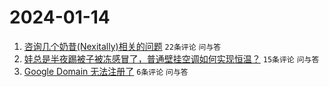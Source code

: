 # 2024-01-14

1. [咨询几个奶昔(Nexitally)相关的问题](https://www.v2ex.com/t/1008465) `22条评论` `问与答`
1. [娃总是半夜踢被子被冻感冒了，普通壁挂空调如何实现恒温？](https://www.v2ex.com/t/1008463) `15条评论` `问与答`
1. [Google Domain 无法注册了](https://www.v2ex.com/t/1008462) `6条评论` `问与答`

